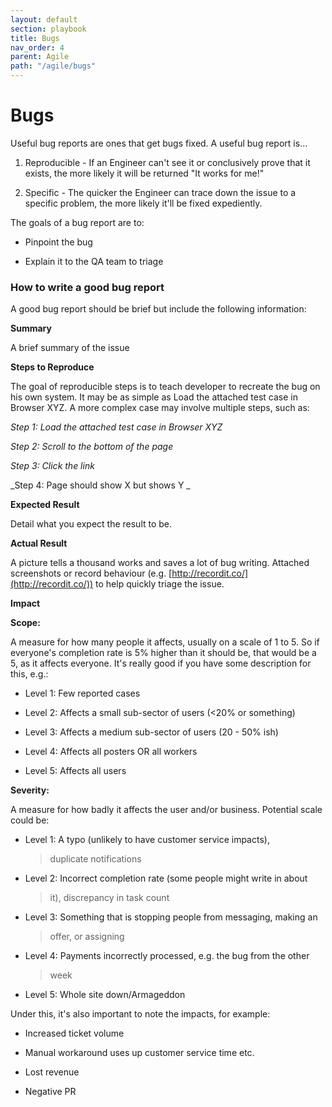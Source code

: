 ```yaml
---
layout: default
section: playbook
title: Bugs
nav_order: 4
parent: Agile
path: "/agile/bugs"
---
```


# Bugs

Useful bug reports are ones that get bugs fixed. A useful bug report
is\...

1.  Reproducible - If an Engineer can\'t see it or conclusively prove that it exists, the more likely it will be returned "It works for me!"

2.  Specific - The quicker the Engineer can trace down the issue to a specific problem, the more likely it\'ll be fixed expediently.

The goals of a bug report are to:

- Pinpoint the bug

- Explain it to the QA team to triage

### How to write a good bug report

A good bug report should be brief but include the following information:

**Summary**

A brief summary of the issue

**Steps to Reproduce**

The goal of reproducible steps is to teach developer to recreate the bug
on his own system. It may be as simple as Load the attached test case in
Browser XYZ. A more complex case may involve multiple steps, such as:

_Step 1: Load the attached test case in Browser XYZ_

_Step 2: Scroll to the bottom of the page_

_Step 3: Click the link_

_Step 4: Page should show X but shows Y _

**Expected Result**

Detail what you expect the result to be.

**Actual Result**

A picture tells a thousand works and saves a lot of bug writing.
Attached screenshots or record behaviour
(e.g. [http://recordit.co/](http://recordit.co/)) to help
quickly triage the issue.

**Impact**

**Scope:**

A measure for how many people it affects, usually on a scale of 1 to 5.
So if everyone's completion rate is 5% higher than it should be, that
would be a 5, as it affects everyone. It's really good if you have some
description for this, e.g.:

- Level 1: Few reported cases

- Level 2: Affects a small sub-sector of users (\<20% or something)

- Level 3: Affects a medium sub-sector of users (20 - 50% ish)

- Level 4: Affects all posters OR all workers

- Level 5: Affects all users

**Severity:**

A measure for how badly it affects the user and/or business. Potential
scale could be:

- Level 1: A typo (unlikely to have customer service impacts),

  > duplicate notifications

- Level 2: Incorrect completion rate (some people might write in about

  > it), discrepancy in task count

- Level 3: Something that is stopping people from messaging, making an

  > offer, or assigning

- Level 4: Payments incorrectly processed, e.g. the bug from the other

  > week

- Level 5: Whole site down/Armageddon

Under this, it's also important to note the impacts, for example:

- Increased ticket volume

- Manual workaround uses up customer service time etc.

- Lost revenue

- Negative PR
